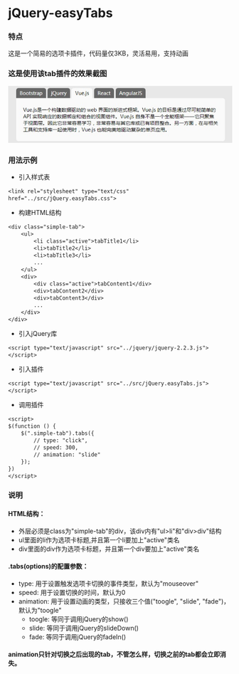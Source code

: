 # jQuery-easyTabs

### 特点
这是一个简易的选项卡插件，代码量仅3KB，灵活易用，支持动画

### 这是使用该tab插件的效果截图
![demo1](https://raw.githubusercontent.com/ZRC-Struggling/jQuery-easyTabs/master/demos/imgs/demo1.jpg)

### 用法示例
- 引入样式表
```
<link rel="stylesheet" type="text/css" href="../src/jQuery.easyTabs.css">
```
- 构建HTML结构
```
<div class="simple-tab">
	<ul>
    	<li class="active">tabTitle1</li>
        <li>tabTitle2</li>
        <li>tabTitle3</li>
        ...
    </ul>
	<div>
    	<div class="active">tabContent1</div>
   		<div>tabContent2</div>
   		<div>tabContent3</div>
		...
    </div>
</div>
```

- 引入jQuery库
```
<script type="text/javascript" src="../jquery/jquery-2.2.3.js"></script>
```
- 引入插件
```
<script type="text/javascript" src="../src/jQuery.easyTabs.js"></script>
```

- 调用插件
```
<script>
$(function () {
    $(".simple-tab").tabs({
        // type: "click",
        // speed: 300,
        // animation: "slide"
    });
})
</script>
```
### 说明
#### HTML结构：
- 外层必须是class为"simple-tab"的div，该div内有"ul>li"和"div>div"结构
- ul里面的li作为选项卡标题,并且第一个li要加上"active"类名
- div里面的div作为选项卡标题，并且第一个div要加上"active"类名
#### .tabs(options)的配置参数：
- type: 用于设置触发选项卡切换的事件类型，默认为"mouseover"
- speed: 用于设置切换的时间，默认为0
- animation: 用于设置动画的类型，只接收三个值("toogle", "slide", "fade")，默认为"toogle"
	- toogle: 等同于调用jQuery的show()
	- slide: 等同于调用jQuery的slideDown()
	- fade: 等同于调用jQuery的fadeIn()
#### animation只针对切换之后出现的tab，不管怎么样，切换之前的tab都会立即消失。
